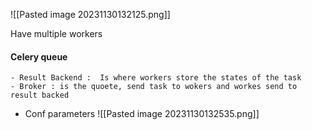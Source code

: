 ![[Pasted image 20231130132125.png]]

Have multiple workers 


#### Celery queue 
	- Result Backend :  Is where workers store the states of the task
	- Broker : is the quoete, send task to wokers and workes send to result backed 

- Conf parameters 
![[Pasted image 20231130132535.png]]